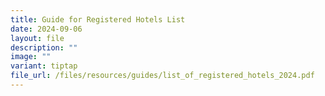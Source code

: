 ```yaml
---
title: Guide for Registered Hotels List
date: 2024-09-06
layout: file
description: ""
image: ""
variant: tiptap
file_url: /files/resources/guides/list_of_registered_hotels_2024.pdf
---
```

